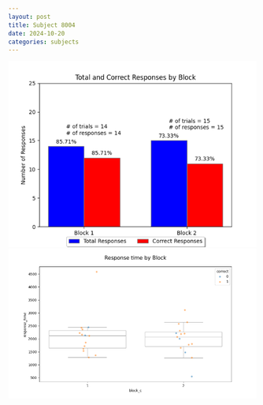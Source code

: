 ```yaml
---
layout: post
title: Subject 8004
date: 2024-10-20
categories: subjects
---
```


![](data/8004/run-19/8004_ATS_responses.png)
![](data/8004/run-19/8004_ATS_rt.png)
